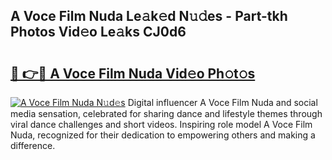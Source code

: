 ## A Voce Film Nuda Le𝚊k𝚎d N𝚞𝚍es - Part-tkh Photos Vid𝚎o Le𝚊ks CJ0d6

# <h2><a href="http://fbc5jj.evod.top/?m=A+Voce+Film+Nuda">🔗 👉🔴 A Voce Film Nuda Vid𝚎o Ph𝚘t𝚘s</a></h2>

[![A Voce Film Nuda N𝚞d𝚎s](https://i.imgur.com/8V9OHl7.gif)](http://fbc5jj.evod.top/?m=A+Voce+Film+Nuda)
Digital influencer A Voce Film Nuda and social media sensation, celebrated for sharing dance and lifestyle themes through viral dance challenges and short videos. Inspiring role model A Voce Film Nuda, recognized for their dedication to empowering others and making a difference. 

